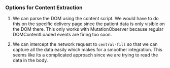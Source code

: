 ### Options for Content Extraction

1. We can parse the DOM using the content script. We would have to do this on the specific delivery page since the patient data is only visible on the DOM there. This only works with MutationObserver because regular DOMContentLoaded events are firing too soon.

2. We can intercept the network request to `central-fill` so that we can capture all the data easily which makes for a smoother integration. This seems like its a complicated approach since we are trying to read the data in the body.
